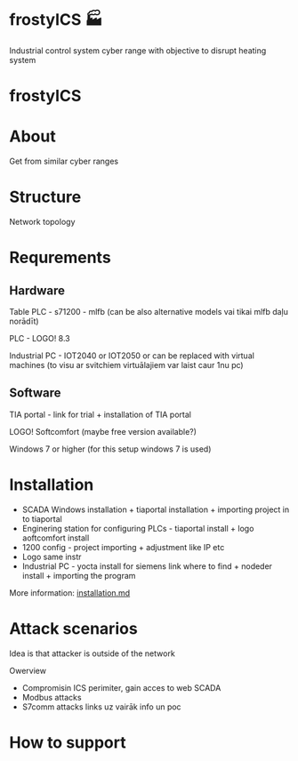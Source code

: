 # frostyICS &#127981;
Industrial control system cyber range with objective to disrupt heating system





# frostyICS

# About

Get from similar cyber ranges

# Structure

Network topology

# Requrements

## Hardware

Table PLC - s71200 - mlfb (can be also alternative models vai tikai mlfb daļu norādīt)

PLC - LOGO! 8.3

Industrial PC - IOT2040 or IOT2050 or can be replaced with virtual machines (to visu ar svitchiem virtuālajiem var laist caur 1nu pc)

## Software

TIA portal - link for trial + installation of TIA portal 

LOGO! Softcomfort (maybe free version available?)

Windows 7 or higher (for this setup windows 7 is used)

# Installation

-  SCADA Windows installation + tiaportal installation + importing project in to tiaportal
- Enginering station for configuring PLCs - tiaportal install + logo aoftcomfort install
- 1200 config - project importing + adjustment like IP etc
- Logo same instr
- Industrial PC - yocta install for siemens link where to find + nodeder install + importing the program

More information:   [installation.md](doc\installation.md) 

# Attack scenarios

Idea is that attacker is outside of the network 

Owerview

- Compromisin ICS perimiter, gain acces to web SCADA
- Modbus attacks
- S7comm attacks links uz vairāk info un poc

# How to support